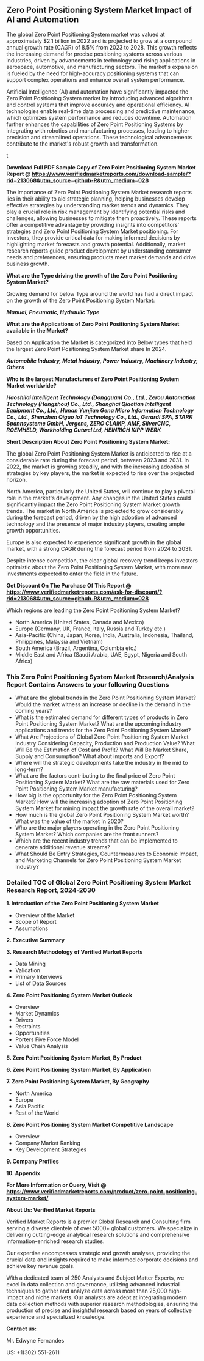 <h2>Zero Point Positioning System Market Impact of AI and Automation</h2><p>The global Zero Point Positioning System market was valued at approximately $2.1 billion in 2022 and is projected to grow at a compound annual growth rate (CAGR) of 8.5% from 2023 to 2028. This growth reflects the increasing demand for precise positioning systems across various industries, driven by advancements in technology and rising applications in aerospace, automotive, and manufacturing sectors. The market's expansion is fueled by the need for high-accuracy positioning systems that can support complex operations and enhance overall system performance.</p><p>Artificial Intelligence (AI) and automation have significantly impacted the Zero Point Positioning System market by introducing advanced algorithms and control systems that improve accuracy and operational efficiency. AI technologies enable real-time data processing and predictive maintenance, which optimizes system performance and reduces downtime. Automation further enhances the capabilities of Zero Point Positioning Systems by integrating with robotics and manufacturing processes, leading to higher precision and streamlined operations. These technological advancements contribute to the market's robust growth and transformation.</p>t</p><p id="" class=""><strong>Download Full PDF Sample Copy of Zero Point Positioning System Market Report @ <a href="https://www.verifiedmarketreports.com/download-sample/?rid=213068&utm_source=github-R&utm_medium=028" target="_blank">https://www.verifiedmarketreports.com/download-sample/?rid=213068&utm_source=github-R&utm_medium=028</a></strong></p><p>The importance of&nbsp;Zero Point Positioning System Market research reports lies in their ability to aid strategic planning, helping businesses develop effective strategies by understanding market trends and dynamics. They play a crucial role in risk management by identifying potential risks and challenges, allowing businesses to mitigate them proactively. These reports offer a competitive advantage by providing insights into competitors' strategies and Zero Point Positioning System Market positioning. For investors, they provide critical data for making informed decisions by highlighting market forecasts and growth potential. Additionally, market research reports guide product development by understanding consumer needs and preferences, ensuring products meet market demands and drive business growth.</p><p><strong>What are the&nbsp;Type driving the growth of the Zero Point Positioning System Market?</strong></p><p id="" class="">Growing demand for below Type around the world has had a direct impact on the growth of the Zero Point Positioning System Market:</p><em><strong>Manual, Pneumatic, Hydraulic Type</strong></em></p><strong>What are the&nbsp;Applications&nbsp;of Zero Point Positioning System Market available in the Market?</strong></p><p id="" class="">Based on Application the Market is categorized into Below types that held the largest Zero Point Positioning System Market share In 2024.</p><em><strong>Automobile Industry, Metal Industry, Power Industry, Machinery Industry, Others</strong></em></p><strong>Who is the largest Manufacturers of Zero Point Positioning System Market worldwide?</strong></p><p><em><strong>Haoshilai Intelligent Technology (Dongguan) Co., Ltd., Zerou Automation Technology (Hangzhou) Co., Ltd., Shanghai Qiaotian Intelligent Equipment Co., Ltd., Hunan Yunjian Gena Micro Information Technology Co., Ltd., Shenzhen Qiguo IoT Technology Co., Ltd., Gerardi SPA, STARK Spannsysteme GmbH, Jergens, ZERO CLAMP, AMF, SilverCNC, ROEMHELD, Workholding Cutwel Ltd, HEINRICH KIPP WERK</strong></em></p><p id="" class=""><strong>Short Description About Zero Point Positioning System Market:</strong></p><p>The global Zero Point Positioning System Market is anticipated to rise at a considerable rate during the forecast period, between 2023 and 2031. In 2022, the market is growing steadily, and with the increasing adoption of strategies by key players, the market is expected to rise over the projected horizon.</p><p>North America, particularly the United States, will continue to play a pivotal role in the market's development. Any changes in the United States could significantly impact the Zero Point Positioning System Market growth trends. The market in North America is projected to grow considerably during the forecast period, driven by the high adoption of advanced technology and the presence of major industry players, creating ample growth opportunities.</p><p>Europe is also expected to experience significant growth in the global market, with a strong CAGR during the forecast period from 2024 to 2031.</p><p>Despite intense competition, the clear global recovery trend keeps investors optimistic about the Zero Point Positioning System Market, with more new investments expected to enter the field in the future.</p><p id="" class=""><strong>Get Discount On The Purchase Of This Report @ <a href="https://www.verifiedmarketreports.com/ask-for-discount/?rid=213068&utm_source=github-R&utm_medium=028" target="_blank">https://www.verifiedmarketreports.com/ask-for-discount/?rid=213068&utm_source=github-R&utm_medium=028</a></strong></p>Which regions are leading the Zero Point Positioning System Market?</p><ul><li>North America (United States, Canada and Mexico)</li><li>Europe (Germany, UK, France, Italy, Russia and Turkey etc.)</li><li>Asia-Pacific (China, Japan, Korea, India, Australia, Indonesia, Thailand, Philippines, Malaysia and Vietnam)</li><li>South America (Brazil, Argentina, Columbia etc.)</li><li>Middle East and Africa (Saudi Arabia, UAE, Egypt, Nigeria and South Africa)</li></ul><h3 id="" class="">This Zero Point Positioning System Market Research/Analysis Report Contains Answers to your following Questions</h3><ul><li>What are the global trends in the Zero Point Positioning System Market? Would the market witness an increase or decline in the demand in the coming years?</li><li>What is the estimated demand for different types of products in Zero Point Positioning System Market? What are the upcoming industry applications and trends for the Zero Point Positioning System Market?</li><li>What Are Projections of Global Zero Point Positioning System Market Industry Considering Capacity, Production and Production Value? What Will Be the Estimation of Cost and Profit? What Will Be Market Share, Supply and Consumption? What about imports and Export?</li><li>Where will the strategic developments take the industry in the mid to long-term?</li><li>What are the factors contributing to the final price of Zero Point Positioning System Market? What are the raw materials used for Zero Point Positioning System Market manufacturing?</li><li>How big is the opportunity for the Zero Point Positioning System Market? How will the increasing adoption of Zero Point Positioning System Market for mining impact the growth rate of the overall market?</li><li>How much is the global Zero Point Positioning System Market worth? What was the value of the market In 2020?</li><li>Who are the major players operating in the Zero Point Positioning System Market? Which companies are the front runners?</li><li>Which are the recent industry trends that can be implemented to generate additional revenue streams?</li><li>What Should Be Entry Strategies, Countermeasures to Economic Impact, and Marketing Channels for Zero Point Positioning System Market Industry?</li></ul><h3 id="" class="">Detailed TOC of Global Zero Point Positioning System Market Research Report, 2024-2030</h3><p id="" class=""><strong>1. Introduction of the Zero Point Positioning System Market</strong></p><ul><li>Overview of the Market</li><li>Scope of Report</li><li>Assumptions</li></ul><p id="" class=""><strong>2. Executive Summary</strong></p><p id="" class=""><strong>3. Research Methodology of Verified Market Reports</strong></p><ul><li>Data Mining</li><li>Validation</li><li>Primary Interviews</li><li>List of Data Sources</li></ul><p id="" class=""><strong>4. Zero Point Positioning System Market Outlook</strong></p><ul><li>Overview</li><li>Market Dynamics</li><li>Drivers</li><li>Restraints</li><li>Opportunities</li><li>Porters Five Force Model</li><li>Value Chain Analysis</li></ul><p id="" class=""><strong>5. Zero Point Positioning System Market, By Product</strong></p><p id="" class=""><strong>6. Zero Point Positioning System Market, By Application</strong></p><p id="" class=""><strong>7. Zero Point Positioning System Market, By Geography</strong></p><ul><li>North America</li><li>Europe</li><li>Asia Pacific</li><li>Rest of the World</li></ul><p id="" class=""><strong>8. Zero Point Positioning System Market Competitive Landscape</strong></p><ul><li>Overview</li><li>Company Market Ranking</li><li>Key Development Strategies</li></ul><p id="" class=""><strong>9. Company Profiles</strong></p><p id="" class=""><strong>10. Appendix</strong></p><p id="" class=""><strong>For More Information or Query, Visit @ <a href="https://www.verifiedmarketreports.com/product/zero-point-positioning-system-market/" target="_blank">https://www.verifiedmarketreports.com/product/zero-point-positioning-system-market/</a></strong></p><p id="" class=""><strong>About Us: Verified Market Reports</strong></p><p id="" class="">Verified Market Reports is a premier Global Research and Consulting firm serving a diverse clientele of over 5000+ global customers. We specialize in delivering cutting-edge analytical research solutions and comprehensive information-enriched research studies.</p><p id="" class="">Our expertise encompasses strategic and growth analyses, providing the crucial data and insights required to make informed corporate decisions and achieve key revenue goals.</p><p id="" class="">With a dedicated team of 250 Analysts and Subject Matter Experts, we excel in data collection and governance, utilizing advanced industrial techniques to gather and analyze data across more than 25,000 high-impact and niche markets. Our analysts are adept at integrating modern data collection methods with superior research methodologies, ensuring the production of precise and insightful research based on years of collective experience and specialized knowledge.</p><p id="" class=""><strong>Contact us:</strong></p><p id="" class="">Mr. Edwyne Fernandes</p><p id="" class="">US: +1(302) 551-2611</p>